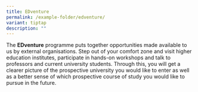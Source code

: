 ```yaml
---
title: EDventure
permalink: /example-folder/edventure/
variant: tiptap
description: ""
---
```

<p>The <strong>EDventure</strong> programme puts together opportunities made
available to us by external organisations. Step out of your comfort zone
and visit&nbsp;higher education institutes, participate&nbsp;in hands-on
workshops and talk&nbsp;to professors and current university students.
Through this,&nbsp;you will get a clearer picture of the prospective university
you would like to enter as well as a better sense of which prospective
course of study you would like to pursue&nbsp;in the future.</p>